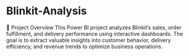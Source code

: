 # Blinkit-Analysis
🚀 Project Overview This Power BI project analyzes Blinkit’s sales, order fulfillment, and delivery performance using interactive dashboards. The goal is to extract valuable insights into customer behavior, delivery efficiency, and revenue trends to optimize business operations.
